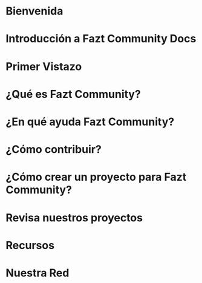# Bienvenida

>

# Introducción a Fazt Community Docs

>

# Primer Vistazo

>

# ¿Qué es Fazt Community?

>

# ¿En qué ayuda Fazt Community?

>

# ¿Cómo contribuir?

>

# ¿Cómo crear un proyecto para Fazt Community?

>

# Revisa nuestros proyectos

>

# Recursos

>

# Nuestra Red

>
